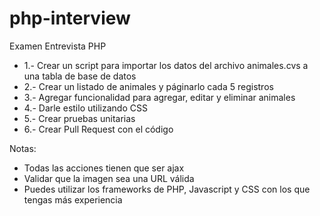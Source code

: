 # php-interview

Examen Entrevista PHP

 - 1.- Crear un script para importar los datos del archivo animales.cvs a una tabla de base de datos
 - 2.- Crear un listado de animales y páginarlo cada 5 registros
 - 3.- Agregar funcionalidad para agregar, editar y eliminar animales
 - 4.- Darle estilo utilizando CSS
 - 5.- Crear pruebas unitarias
 - 6.- Crear Pull Request con el código

Notas: 
- Todas las acciones tienen que ser ajax
- Validar que la imagen sea una URL válida
- Puedes utilizar los frameworks de PHP, Javascript y CSS con los que tengas más experiencia
